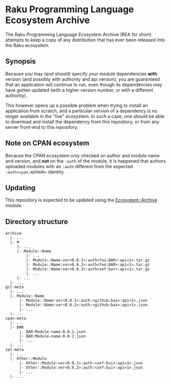 # Raku Programming Language Ecosystem Archive

The Raku Programming Language Ecosystem Archive (REA for short) attempts
to keep a copy of any distribution that has ever been released into the
Raku ecosystem.

## Synopsis

Because you may (and should) specify your module dependencies **with**
version (and possibly with authority and api version), you are guaranteed
that an application will continue to run, even though its dependencies
may have gotten updated (with a higher version number, or with a different
authority).

This however opens up a possible problem when trying to install an
application from scratch, and a particular version of a dependency is
no longer available in the "live" ecosystem.  In such a case, one
should be able to download and install the dependency from this
repository, or from any server front-end to this repository.

## Note on CPAN ecosystem

Because the CPAN ecosystem only checked on author and module name and
version, and **not** on the `:auth` of the module, it is happened that
authors uploaded modules with an `:auth` different from the expected
`:auth<cpan:AUTHOR>` identity.

## Updating

This repository is expected to be updated using the
[Ecosystem::Archive](https://github.com/lizmat/Ecosystem-Archive) module.

## Directory structure

````
archive
  |- ...
  |- M
     |- ...
     |- Module::Name
         |- ...
         |- Module::Name:ver<0.0.1>:auth<foo:BAR>:api<1>.tar.gz
         |- Module::Name:ver<0.0.2>:auth<foo:BAR>:api<1>.tar.gz
         |- Module::Name:ver<0.0.3>:auth<zef:bar>:api<1>.tar.gz
         |- ...
     |- ...
  |- ...
git-meta
  |- ...
  |- Module::Name
      |- Module::Name:ver<0.0.1>:auth:<github:baz>:api<1>.json
      |- Module::Name:ver<0.0.2>:auth:<github:baz>:api<1>.json
      |- ...
  |- ...
cpan-meta
  |- ...
  |- BAR
      |- BAR:Module-name-0.0.1.json
      |- BAR:Module-name-0.0.2.json
      |- ...
  |- ...
zef-meta
  |- ...
  |- Other::Module
      |- Other::Module:ver<0.0.1>:auth:<zef:bui>:api<1>.json
      |- Other::Module:ver<0.0.2>:auth:<zef:bui>:api<1>.json
      |- ...
  |- ...
````
